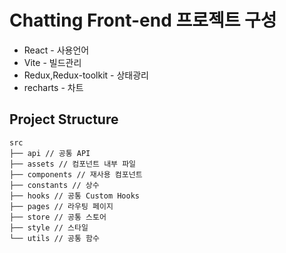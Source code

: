 # Chatting Front-end 프로젝트 구성

- React - 사용언어
- Vite - 빌드관리
- Redux,Redux-toolkit - 상태광리
- recharts - 차트

## Project Structure
```
src
├── api // 공통 API 
├── assets // 컴포넌트 내부 파일
├── components // 재사용 컴포넌트
├── constants // 상수
├── hooks // 공통 Custom Hooks
├── pages // 라우팅 페이지
├── store // 공통 스토어
├── style // 스타일
└── utils // 공통 함수
```


